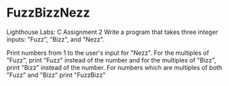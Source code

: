 # FuzzBizzNezz
Lighthouse Labs: C Assignment 2
Write a program that takes three integer inputs: "Fuzz", "Bizz", and "Nezz".

Print numbers from 1 to the user's input for "Nezz". For the multiples of "Fuzz", print "Fuzz" instead of the number and for the multiples of "Bizz", print "Bizz" instead of the number. For numbers which are multiples of both "Fuzz" and "Bizz" print "FuzzBizz"
